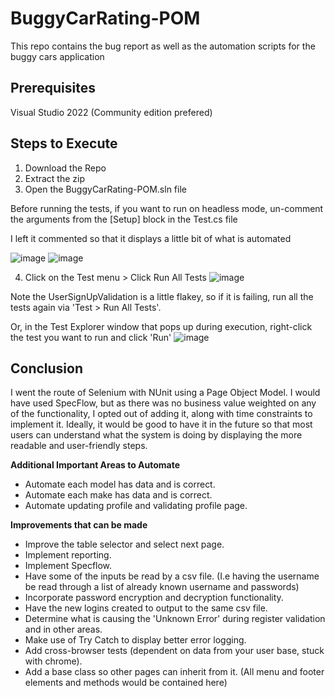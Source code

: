 # BuggyCarRating-POM

This repo contains the bug report as well as the automation scripts for the buggy cars application


## Prerequisites 

Visual Studio 2022 (Community edition prefered)


## Steps to Execute
1. Download the Repo
2. Extract the zip
3. Open the BuggyCarRating-POM.sln file

Before running the tests, if you want to run on headless mode, un-comment the arguments from the [Setup] block in the Test.cs file

I left it commented so that it displays a little bit of what is automated

![image](https://user-images.githubusercontent.com/47126256/226157136-abc57345-29c6-4027-81da-3a5579ae89d7.png)
![image](https://user-images.githubusercontent.com/47126256/226157177-f637eebb-df9c-4416-b610-58644f925f0b.png)


4. Click on the Test menu > Click Run All Tests
![image](https://user-images.githubusercontent.com/47126256/226156820-be88c645-a709-481e-a17c-b9ea7325df09.png)

Note the UserSignUpValidation is a little flakey, so if it is failing, run all the tests again via 'Test > Run All Tests'.

Or, in the Test Explorer window that pops up during execution, right-click the test you want to run and click 'Run'
![image](https://user-images.githubusercontent.com/47126256/226157348-8b09945d-38b8-4699-bd8f-e953e7aad0eb.png)



## Conclusion
I went the route of Selenium with NUnit using a Page Object Model. I would have used SpecFlow, but as there was no business value weighted on any of the functionality, I opted out of adding it, along with time constraints to implement it. Ideally, it would be good to have it in the future so that most users can understand what the system is doing by displaying the more readable and user-friendly steps.



**Additional Important Areas to Automate**

- Automate each model has data and is correct.
- Automate each make has data and is correct.
- Automate updating profile and validating profile page.

**Improvements that can be made**

- Improve the table selector and select next page.
- Implement reporting.
- Implement Specflow.
- Have some of the inputs be read by a csv file. (I.e having the username be read through a list of already known username and passwords)
- Incorporate password encryption and decryption functionality.
- Have the new logins created to output to the same csv file.
- Determine what is causing the 'Unknown Error' during register validation and in other areas.
- Make use of Try Catch to display better error logging.
- Add cross-browser tests (dependent on data from your user base, stuck with chrome).
- Add a base class so other pages can inherit from it. (All menu and footer elements and methods would be contained here)
